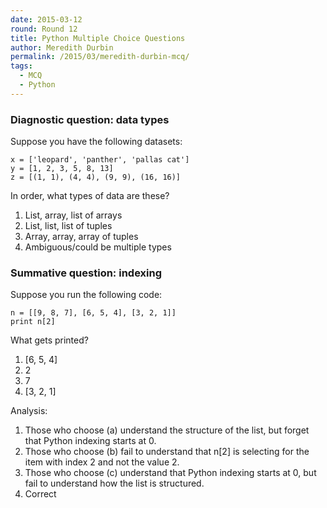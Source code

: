 ```yaml
---
date: 2015-03-12
round: Round 12
title: Python Multiple Choice Questions
author: Meredith Durbin
permalink: /2015/03/meredith-durbin-mcq/
tags:
  - MCQ
  - Python
---
```


### Diagnostic question: data types

Suppose you have the following datasets:

    x = ['leopard', 'panther', 'pallas cat']
    y = [1, 2, 3, 5, 8, 13]
    z = [(1, 1), (4, 4), (9, 9), (16, 16)]

In order, what types of data are these? 

1.  List, array, list of arrays
1.  List, list, list of tuples
1.  Array, array, array of tuples
1.  Ambiguous/could be multiple types

### Summative question: indexing

Suppose you run the following code:

    n = [[9, 8, 7], [6, 5, 4], [3, 2, 1]]
    print n[2]

What gets printed?

1.  [6, 5, 4]
1.  2
1.  7
1.  [3, 2, 1]

Analysis:

1.  Those who choose (a) understand the structure of the list, but forget that Python indexing starts at 0.
2.  Those who choose (b) fail to understand that n[2] is selecting for the item with index 2 and not the value 2.
3.  Those who choose (c) understand that Python indexing starts at 0, but fail to understand how the list is structured.
4.  Correct
